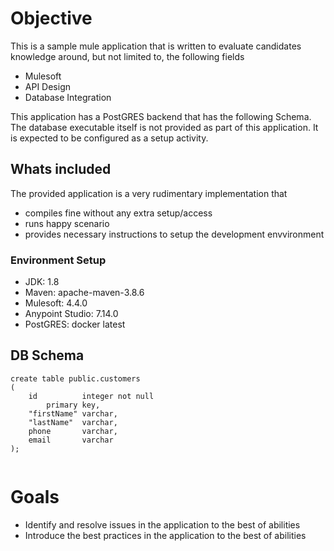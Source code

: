# Objective
This is a sample mule application that is written to evaluate candidates knowledge around, but not limited to, the following fields
* Mulesoft 
* API Design
* Database Integration


This application has a PostGRES backend that has the following Schema. The database executable itself is not provided as part of this application. It is expected to be configured as a setup activity.

## Whats included 
The provided application is a very rudimentary implementation that 
* compiles fine without any extra setup/access
* runs happy scenario
* provides necessary instructions to setup the development envvironment

### Environment Setup
* JDK: 1.8
* Maven: apache-maven-3.8.6
* Mulesoft: 4.4.0
* Anypoint Studio: 7.14.0 
* PostGRES: docker latest
## DB Schema
```
create table public.customers
(
    id          integer not null
        primary key,
    "firstName" varchar,
    "lastName"  varchar,
    phone       varchar,
    email       varchar
);
    
```


# Goals
* Identify and resolve issues in the application to the best of abilities
* Introduce the best practices in the application to the best of abilities
 
